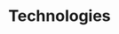 ---
title: "Technologies"
sort: 2
short: tech
type: checkbox
filters:
- short: html
  title: <abbr title="Hypertext Markup Language">HTML</abbr>
- short: css
  title: <abbr title="Cascading Style Sheets (CSS)">CSS</abbr>
- short: smil
  title: <abbr title="Synchronized Multimedia Integration Language (SMIL)">SMIL</abbr>
- short: js
  title: Client-side Scripting
- short: server
  title: Server-side Scripting
- short: flash
  title: Flash
- short: pdf
  title: PDF
- short: sl
  title: Silverlight
- short: wai-aria
  title: <abbr title="Web Accessibility Initiative - Accessible Rich Internet Applications">WAI-ARIA</abbr>
---